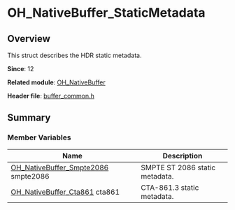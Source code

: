 # OH_NativeBuffer_StaticMetadata
<!--Kit: ArkGraphics 2D-->
<!--Subsystem: Graphics-->
<!--Owner: @Felix-fangyang; @li_hui180; @dingpy-->
<!--Designer: @conan13234-->
<!--Tester: @nobuggers-->
<!--Adviser: @ge-yafang-->
## Overview

This struct describes the HDR static metadata.

**Since**: 12

**Related module**: [OH_NativeBuffer](capi-oh-nativebuffer.md)

**Header file**: [buffer_common.h](capi-buffer-common-h.md)

## Summary

### Member Variables

| Name                                                        | Description                 |
| ------------------------------------------------------------ | --------------------- |
| [OH_NativeBuffer_Smpte2086](capi-oh-nativebuffer-oh-nativebuffer-smpte2086.md) smpte2086 | SMPTE ST 2086 static metadata.|
| [OH_NativeBuffer_Cta861](capi-oh-nativebuffer-oh-nativebuffer-cta861.md) cta861 | CTA-861.3 static metadata.|
